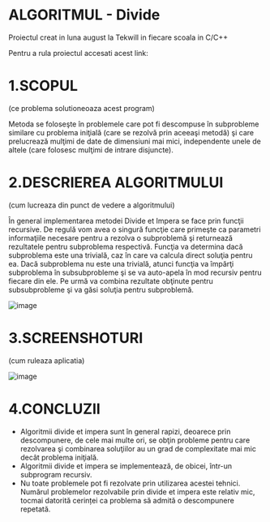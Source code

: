 # ALGORITMUL - Divide
Proiectul creat in luna august la Tekwill in fiecare scoala in C/C++

Pentru a rula proiectul accesati acest link:

# 1.SCOPUL
(ce problema solutioneoaza acest program)

Metoda se foloseşte în problemele care pot fi descompuse în subprobleme similare cu problema iniţială 
(care se rezolvă prin aceeaşi metodă) şi care prelucrează mulţimi de date de dimensiuni mai mici, independente unele de
altele (care folosesc mulţimi de intrare disjuncte).

# 2.DESCRIEREA ALGORITMULUI
(cum lucreaza din punct de vedere a algoritmului)

În general implementarea metodei Divide et Impera se face prin funcţii recursive. De regulă vom avea o singură funcţie care primeşte ca parametri informaţiile necesare pentru a rezolva o subproblemă şi returnează rezultatele pentru subproblema respectivă.
Funcţia va determina dacă subproblema este una trivială, caz în care va calcula direct soluţia pentru ea. Dacă subproblema nu este una trivială, atunci funcţia va împărţi subproblema în subsubprobleme şi se va auto-apela în mod recursiv pentru fiecare din ele. Pe urmă va combina rezultate obţinute pentru subsubprobleme şi va găsi soluţia pentru subproblemă.

![image](https://user-images.githubusercontent.com/75802120/103306276-def07000-4a15-11eb-9b94-58edba94492c.png)

# 3.SCREENSHOTURI
(cum ruleaza aplicatia)

![image](https://user-images.githubusercontent.com/75802120/103305414-c0897500-4a13-11eb-9a81-294ab99d5661.png)

# 4.CONCLUZII

- Algoritmii divide et impera sunt în general rapizi, deoarece prin descompunere, de cele mai multe ori, se obţin probleme pentru care rezolvarea şi combinarea soluţiilor au un grad de complexitate mai mic decât problema iniţială.
- Algoritmii divide et impera se implementează, de obicei, într-un subprogram recursiv.
- Nu toate problemele pot fi rezolvate prin utilizarea acestei tehnici. Numărul problemelor rezolvabile prin divide et impera este relativ mic, tocmai datorită cerinței ca problema să admită o descompunere repetată.
